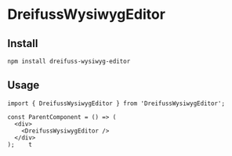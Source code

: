 # DreifussWysiwygEditor

## Install

    npm install dreifuss-wysiwyg-editor

## Usage

    import { DreifussWysiwygEditor } from 'DreifussWysiwygEditor';

    const ParentComponent = () => (
      <div>
        <DreifussWysiwygEditor />
      </div>
    );    t

